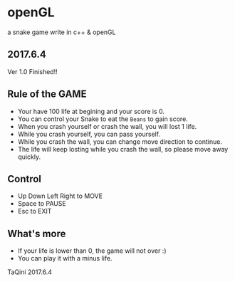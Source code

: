 # openGL
a snake game write in c++ &amp; openGL

## 2017.6.4
Ver 1.0 Finished!!

## Rule of the GAME
 - Your have 100 life at begining and your score is 0.
 - You can control your Snake to eat the `Beans` to gain score.
 - When you crash yourself or crash the wall, you will lost 1 life.
 - While you crash yourself, you can pass yourself.
 - While you crash the wall, you can change move direction to continue.
 - The life will keep losting while you crash the wall, so please move away quickly.

## Control
 - Up Down Left Right to MOVE
 - Space to PAUSE
 - Esc to EXIT

## What's more
 - If your life is lower than 0, the game will not over :)
 - You can play it with a minus life.

TaQini
2017.6.4
